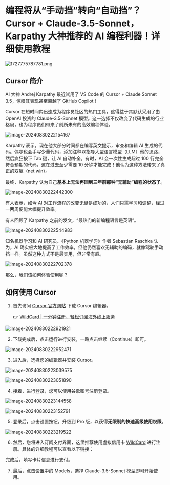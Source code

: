 # 编程将从“手动挡”转向“自动挡”？Cursor + Claude-3.5-Sonnet，Karpathy 大神推荐的 AI 编程利器！详细使用教程

![1727775787781.png](https://image.surprisedcat.online/i/2024/10/01/66fbc42abca8e.png)

## Cursor 简介

AI 大神 Andrej Karpathy 最近试用了 VS Code 的 Cursor + Claude Sonnet 3.5，惊叹其表现甚至超越了 GitHub Copilot！

Cursor 在短时间内迅速成为程序员社区的热门工具，这得益于其默认采用了由 OpenAI 投资的 Claude-3.5-Sonnet 模型。这一选择不仅改变了代码生成的行业格局，也为程序员们带来了前所未有的高效编程体验。

![image-20240830222154167](https://image.surprisedcat.online/i/2024/10/01/66fbc4b9991b8.png)

Karpathy 表示，现在他大部分时间都在编写英文提示，审查和编辑 AI 生成的代码。偶尔也会手写少量代码，添加注释以指导大型语言模型（LLM）他的思路，然后疯狂按下 Tab 键，让 AI 自动补全。有时，AI 会一次性生成超过 100 行完全符合预期的代码，这在过去至少需要 10 分钟才能完成！他认为这种方法带来了真正的双赢（net win）。

最终，Karpathy 认为自己**基本上无法再回到三年前那种“无辅助”编程的状态了**。

![image-20240830222442300](https://image.surprisedcat.online/i/2024/10/01/66fbc4bc07473.png)

有人表示，如今 AI 对工作流程的改变无疑是成功的，人们只需学习和调整，经过一两周便能大幅提升效率。

有人回顾了 Karpathy 之前的发文，“最热门的新编程语言是英语”。

![image-20240830222544983](https://image.surprisedcat.online/i/2024/10/01/66fbc4b98bf8f.png)

知名机器学习和 AI 研究员、《Python 机器学习》作者 Sebastian Raschka 认为，AI 确实极大地提高了工作效率，但他仍然喜欢无辅助的编码，就像驾驶手动挡一样。虽然这种方式不是最实用，但非常有趣。

![image-20240830222702378](https://image.surprisedcat.online/i/2024/10/01/66fbc4ba728bb.png)

那么，我们该如何体验使用呢？

## 如何使用 Cursor

1. 首先访问 [Cursor 官方网站](https://bit.ly/bewildcard) 下载 Cursor 编辑器。
   
   👉 [WildCard | 一分钟注册，轻松订阅海外线上服务](https://bit.ly/bewildcard)

![image-20240830222921921](https://image.surprisedcat.online/i/2024/10/01/66fbbc6aa7d6f.png)

2. 下载完成后，点击运行进行安装，一路点击继续（Continue）即可。

![image-20240830222952471](https://image.surprisedcat.online/i/2024/10/01/66fbbc7a1ffb2.png)

3. 进入后，选择您的编辑器并安装 Cursor。

![image-20240830223039575](https://image.surprisedcat.online/i/2024/10/01/66fbc4bbc3c0c.png)

![image-20240830223051890](https://image.surprisedcat.online/i/2024/10/01/66fbc4bc045a2.png)

4. 接着，进行登录，您可以使用谷歌账号注册登录。

![image-20240830223144558](https://image.surprisedcat.online/i/2024/10/01/66fbc4bc25adc.png)

![image-20240830223152791](https://image.surprisedcat.online/i/2024/10/01/66fbc4bcb3fa2.png)

5. 登录后，点击设置按钮，升级到 Pro 版，以获得**无限制的快速高级使用权限**。

![image-20240830223219522](https://image.surprisedcat.online/i/2024/10/01/66fbc4bce605a.png)

6. 然后，您将进入订阅支付界面，这里推荐使用虚拟信用卡 [WildCard](https://bit.ly/bewildcard) 进行注册。具体的详细教程可以查看以下链接：

完成后，填写卡片信息进行支付。

7. 最后，点击设置中的 Models，选择 Claude-3.5-Sonnet 模型即可开始使用。

